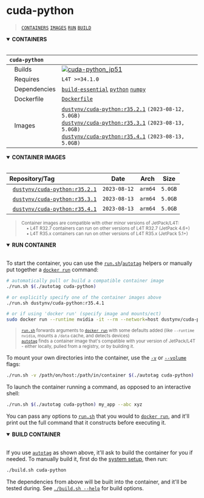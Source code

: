 # cuda-python

> [`CONTAINERS`](#user-content-containers) [`IMAGES`](#user-content-images) [`RUN`](#user-content-run) [`BUILD`](#user-content-build)

<details open>
<summary><b><a id="containers">CONTAINERS</a></b></summary>
<br>

| **`cuda-python`** | |
| :-- | :-- |
| &nbsp;&nbsp;&nbsp;Builds | [![`cuda-python_jp51`](https://img.shields.io/github/actions/workflow/status/dusty-nv/jetson-containers/cuda-python_jp51.yml?label=cuda-python:jp51)](https://github.com/dusty-nv/jetson-containers/actions/workflows/cuda-python_jp51.yml) |
| &nbsp;&nbsp;&nbsp;Requires | `L4T >=34.1.0` |
| &nbsp;&nbsp;&nbsp;Dependencies | [`build-essential`](/packages/build-essential) [`python`](/packages/python) [`numpy`](/packages/numpy) |
| &nbsp;&nbsp;&nbsp;Dockerfile | [`Dockerfile`](Dockerfile) |
| &nbsp;&nbsp;&nbsp;Images | [`dustynv/cuda-python:r35.2.1`](https://hub.docker.com/r/dustynv/cuda-python/tags) `(2023-08-12, 5.0GB)`<br>[`dustynv/cuda-python:r35.3.1`](https://hub.docker.com/r/dustynv/cuda-python/tags) `(2023-08-13, 5.0GB)`<br>[`dustynv/cuda-python:r35.4.1`](https://hub.docker.com/r/dustynv/cuda-python/tags) `(2023-08-13, 5.0GB)` |

</details>

<details open>
<summary><b><a id="images">CONTAINER IMAGES</a></b></summary>
<br>

| Repository/Tag | Date | Arch | Size |
| :-- | :--: | :--: | :--: |
| &nbsp;&nbsp;[`dustynv/cuda-python:r35.2.1`](https://hub.docker.com/r/dustynv/cuda-python/tags) | `2023-08-12` | `arm64` | `5.0GB` |
| &nbsp;&nbsp;[`dustynv/cuda-python:r35.3.1`](https://hub.docker.com/r/dustynv/cuda-python/tags) | `2023-08-13` | `arm64` | `5.0GB` |
| &nbsp;&nbsp;[`dustynv/cuda-python:r35.4.1`](https://hub.docker.com/r/dustynv/cuda-python/tags) | `2023-08-13` | `arm64` | `5.0GB` |

> <sub>Container images are compatible with other minor versions of JetPack/L4T:</sub><br>
> <sub>&nbsp;&nbsp;&nbsp;&nbsp;• L4T R32.7 containers can run on other versions of L4T R32.7 (JetPack 4.6+)</sub><br>
> <sub>&nbsp;&nbsp;&nbsp;&nbsp;• L4T R35.x containers can run on other versions of L4T R35.x (JetPack 5.1+)</sub><br>
</details>

<details open>
<summary><b><a id="run">RUN CONTAINER</a></b></summary>
<br>

To start the container, you can use the [`run.sh`](/docs/run.md)/[`autotag`](/docs/run.md#autotag) helpers or manually put together a [`docker run`](https://docs.docker.com/engine/reference/commandline/run/) command:
```bash
# automatically pull or build a compatible container image
./run.sh $(./autotag cuda-python)

# or explicitly specify one of the container images above
./run.sh dustynv/cuda-python:r35.4.1

# or if using 'docker run' (specify image and mounts/ect)
sudo docker run --runtime nvidia -it --rm --network=host dustynv/cuda-python:r35.4.1
```
> <sup>[`run.sh`](/docs/run.md) forwards arguments to [`docker run`](https://docs.docker.com/engine/reference/commandline/run/) with some defaults added (like `--runtime nvidia`, mounts a `/data` cache, and detects devices)</sup><br>
> <sup>[`autotag`](/docs/run.md#autotag) finds a container image that's compatible with your version of JetPack/L4T - either locally, pulled from a registry, or by building it.</sup>

To mount your own directories into the container, use the [`-v`](https://docs.docker.com/engine/reference/commandline/run/#volume) or [`--volume`](https://docs.docker.com/engine/reference/commandline/run/#volume) flags:
```bash
./run.sh -v /path/on/host:/path/in/container $(./autotag cuda-python)
```
To launch the container running a command, as opposed to an interactive shell:
```bash
./run.sh $(./autotag cuda-python) my_app --abc xyz
```
You can pass any options to [`run.sh`](/docs/run.md) that you would to [`docker run`](https://docs.docker.com/engine/reference/commandline/run/), and it'll print out the full command that it constructs before executing it.
</details>
<details open>
<summary><b><a id="build">BUILD CONTAINER</b></summary>
<br>

If you use [`autotag`](/docs/run.md#autotag) as shown above, it'll ask to build the container for you if needed.  To manually build it, first do the [system setup](/docs/setup.md), then run:
```bash
./build.sh cuda-python
```
The dependencies from above will be built into the container, and it'll be tested during.  See [`./build.sh --help`](/jetson_containers/build.py) for build options.
</details>
